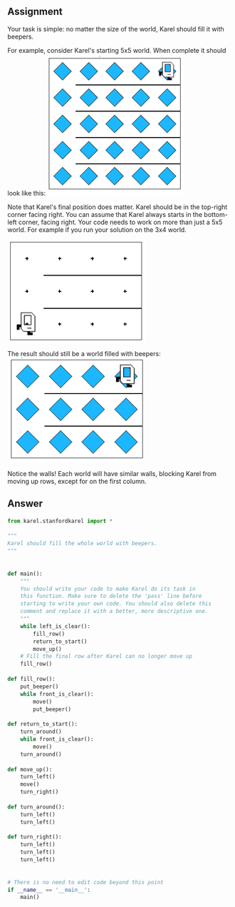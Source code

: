 ## Assignment
Your task is simple: no matter the size of the world, Karel should fill it with beepers.

For example, consider Karel's starting 5x5 world. When complete it should look like this:
![alt text](Images/image.png)

Note that Karel's final position does matter. Karel should be in the top-right corner facing right. You can assume that Karel always starts in the bottom-left corner, facing right. Your code needs to work on more than just a 5x5 world. For example if you run your solution on the 3x4 world.

![alt text](Images/image-1.png)

The result should still be a world filled with beepers:
![alt text](Images/image-2.png)

Notice the walls! Each world will have similar walls, blocking Karel from moving up rows, except for on the first column. 

## Answer
```python
from karel.stanfordkarel import *

"""
Karel should fill the whole world with beepers.
"""


def main():
    """
    You should write your code to make Karel do its task in
    this function. Make sure to delete the 'pass' line before
    starting to write your own code. You should also delete this
    comment and replace it with a better, more descriptive one.
    """
    while left_is_clear():
        fill_row()
        return_to_start()
        move_up()
    # Fill the final row after Karel can no longer move up
    fill_row()

def fill_row():
    put_beeper()
    while front_is_clear():
        move()
        put_beeper()

def return_to_start():
    turn_around()
    while front_is_clear():
        move()
    turn_around()

def move_up():
    turn_left()
    move()
    turn_right()

def turn_around():
    turn_left()
    turn_left()

def turn_right():
    turn_left()
    turn_left()
    turn_left()


# There is no need to edit code beyond this point
if __name__ == '__main__':
    main()
```
